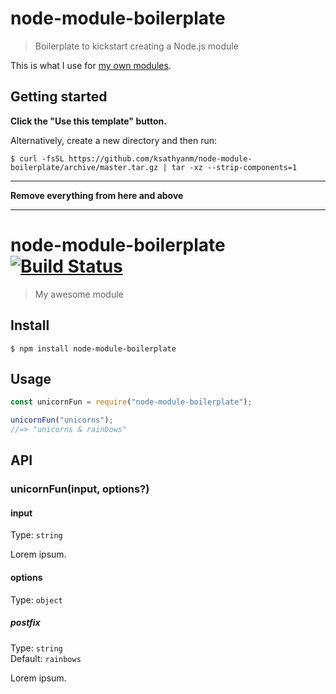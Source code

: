 # node-module-boilerplate

> Boilerplate to kickstart creating a Node.js module

This is what I use for [my own modules](https://www.npmjs.com/~ksathyanm).


## Getting started

**Click the "Use this template" button.**

Alternatively, create a new directory and then run:

```
$ curl -fsSL https://github.com/ksathyanm/node-module-boilerplate/archive/master.tar.gz | tar -xz --strip-components=1
```

---

**Remove everything from here and above**

---

# node-module-boilerplate [![Build Status](https://dev.azure.com/ksathyanm/GitHub/_apis/build/status/ksathyanm.node-module-boilerplate?branchName=master)](https://dev.azure.com/ksathyanm/GitHub/_build/latest?definitionId=1&branchName=master)

> My awesome module

## Install

```
$ npm install node-module-boilerplate
```

## Usage

```js
const unicornFun = require("node-module-boilerplate");

unicornFun("unicorns");
//=> "unicorns & rainbows"
```

## API

### unicornFun(input, options?)

#### input

Type: `string`

Lorem ipsum.

#### options

Type: `object`

##### postfix

Type: `string`<br>
Default: `rainbows`

Lorem ipsum.
